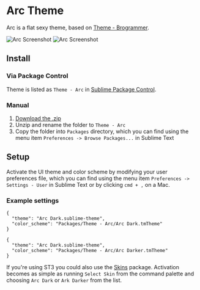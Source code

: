 # Arc Theme

Arc is a flat sexy theme, based on [Theme - Brogrammer](https://packagecontrol.io/packages/Theme%20-%20Brogrammer). 

![Arc Screenshot](https://i.imgur.com/L3LZURa.png)
![Arc Screenshot](https://i.imgur.com/84pINmf.png)

## Install

### Via Package Control

Theme is listed as `Theme - Arc` in [Sublime Package Control](https://packagecontrol.io/).

### Manual

1. [Download the .zip](https://github.com/aIRisius/sublime-arc-theme/archive/master.zip)
2. Unzip and rename the folder to `Theme - Arc`
3. Copy the folder into `Packages` directory, which you can find using the menu item `Preferences -> Browse Packages...` in Sublime Text

## Setup

Activate the UI theme and color scheme by modifying your user preferences file, which you can find using the menu item `Preferences -> Settings - User` in Sublime Text or by clicking `cmd + ,` on a Mac.

### Example settings
```
{
  "theme": "Arc Dark.sublime-theme",
  "color_scheme": "Packages/Theme - Arc/Arc Dark.tmTheme"
}
```

```
{
  "theme": "Arc Dark.sublime-theme",
  "color_scheme": "Packages/Theme - Arc/Arc Darker.tmTheme"
}
```

If you're using ST3 you could also use the [Skins](https://packagecontrol.io/packages/Skins) package. Activation becomes as simple as running `Select Skin` from the command palette and choosing `Arc Dark` or `Ark Darker` from the list.
